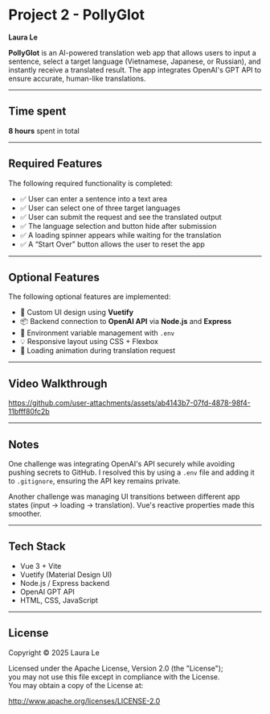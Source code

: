# Project 2 - PollyGlot

**Laura Le**

**PollyGlot** is an AI-powered translation web app that allows users to input a sentence, select a target language (Vietnamese, Japanese, or Russian), and instantly receive a translated result. The app integrates OpenAI's GPT API to ensure accurate, human-like translations.

---

## Time spent
**8 hours** spent in total

---

## Required Features  
The following required functionality is completed:

- ✅ User can enter a sentence into a text area  
- ✅ User can select one of three target languages  
- ✅ User can submit the request and see the translated output  
- ✅ The language selection and button hide after submission  
- ✅ A loading spinner appears while waiting for the translation  
- ✅ A “Start Over” button allows the user to reset the app  

---

## Optional Features  
The following optional features are implemented:

- 🎨 Custom UI design using **Vuetify**  
- 📦 Backend connection to **OpenAI API** via **Node.js** and **Express**  
- 📁 Environment variable management with `.env`  
- 💡 Responsive layout using CSS + Flexbox  
- 🔄 Loading animation during translation request  

---

## Video Walkthrough  



https://github.com/user-attachments/assets/ab4143b7-07fd-4878-98f4-11bfff80fc2b


---

## Notes  
One challenge was integrating OpenAI's API securely while avoiding pushing secrets to GitHub. I resolved this by using a `.env` file and adding it to `.gitignore`, ensuring the API key remains private.

Another challenge was managing UI transitions between different app states (input → loading → translation). Vue's reactive properties made this smoother.

---

## Tech Stack  
- Vue 3 + Vite  
- Vuetify (Material Design UI)  
- Node.js / Express backend  
- OpenAI GPT API  
- HTML, CSS, JavaScript  

---

## License  
Copyright © 2025 Laura Le  

Licensed under the Apache License, Version 2.0 (the "License");  
you may not use this file except in compliance with the License.  
You may obtain a copy of the License at:  

http://www.apache.org/licenses/LICENSE-2.0
